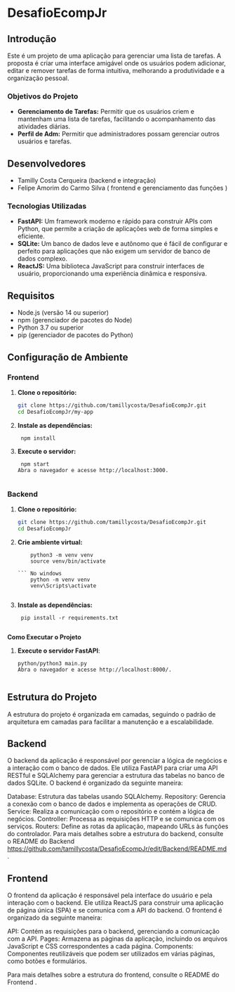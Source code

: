 # DesafioEcompJr

## Introdução

Este é um projeto de uma aplicação para gerenciar uma lista de tarefas. A proposta é criar uma interface amigável onde os usuários podem adicionar, editar e remover tarefas de forma intuitiva, melhorando a produtividade e a organização pessoal.

### Objetivos do Projeto

- **Gerenciamento de Tarefas:** Permitir que os usuários criem e mantenham uma lista de tarefas, facilitando o acompanhamento das atividades diárias.
- **Perfil de Adm:** Permitir que administradores possam gerenciar outros usuários e tarefas.


## Desenvolvedores 
- Tamilly Costa Cerqueira (backend e integração)
- Felipe Amorim do Carmo Silva ( frontend e gerenciamento das funções ) 


### Tecnologias Utilizadas

- **FastAPI:** Um framework moderno e rápido para construir APIs com Python, que permite a criação de aplicações web de forma simples e eficiente.
- **SQLite:** Um banco de dados leve e autônomo que é fácil de configurar e perfeito para aplicações que não exigem um servidor de banco de dados complexo.
- **ReactJS:** Uma biblioteca JavaScript para construir interfaces de usuário, proporcionando uma experiência dinâmica e responsiva.

## Requisitos

- Node.js (versão 14 ou superior)
- npm (gerenciador de pacotes do Node)
- Python 3.7 ou superior
- pip (gerenciador de pacotes do Python)


## Configuração de Ambiente 

### Frontend 

1. **Clone o repositório:**

   ```bash
   git clone https://github.com/tamillycosta/DesafioEcompJr.git
   cd DesafioEcompJr/my-app

2. **Instale as dependências:**
   ```
    npm install
   
3. **Execute o servidor:**
   ```
    npm start
   Abra o navegador e acesse http://localhost:3000.


### Backend

1. **Clone o repositório:**

   ```bash
   git clone https://github.com/tamillycosta/DesafioEcompJr.git
   cd DesafioEcompJr

2. **Crie ambiente virtual:**

    ``` No linux
        python3 -m venv venv
        source venv/bin/activate
    
    ``` No windows
        python -m venv venv
        venv\Scripts\activate


3. **Instale as dependências:**
     ```
      pip install -r requirements.txt


**Como Executar o Projeto**

1. **Execute o servidor FastAPI**:
    ```
    python/python3 main.py
    Abra o navegador e acesse http://localhost:8000/.


## Estrutura do Projeto
A estrutura do projeto é organizada em camadas, seguindo o padrão de arquitetura em camadas para facilitar a manutenção e a escalabilidade.

## Backend
O backend da aplicação é responsável por gerenciar a lógica de negócios e a interação com o banco de dados. Ele utiliza FastAPI para criar uma API RESTful e SQLAlchemy para gerenciar a estrutura das tabelas no banco de dados SQLite. O backend é organizado da seguinte maneira:

Database: Estrutura das tabelas usando SQLAlchemy.
Repository: Gerencia a conexão com o banco de dados e implementa as operações de CRUD.
Service: Realiza a comunicação com o repositório e contém a lógica de negócios.
Controller: Processa as requisições HTTP e se comunica com os serviços.
Routers: Define as rotas da aplicação, mapeando URLs às funções do controlador.
Para mais detalhes sobre a estrutura do backend, consulte o README do Backend https://github.com/tamillycosta/DesafioEcompJr/edit/Backend/README.md.

## Frontend
O frontend da aplicação é responsável pela interface do usuário e pela interação com o backend. Ele utiliza ReactJS para construir uma aplicação de página única (SPA) e se comunica com a API do backend. O frontend é organizado da seguinte maneira:

API: Contém as requisições para o backend, gerenciando a comunicação com a API.
Pages: Armazena as páginas da aplicação, incluindo os arquivos JavaScript e CSS correspondentes a cada página.
Components: Componentes reutilizáveis que podem ser utilizados em várias páginas, como botões e formulários.

Para mais detalhes sobre a estrutura do frontend, consulte o README do Frontend  .
  
     
